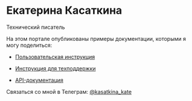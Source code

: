 # Екатерина Касаткина
Технический писатель

На этом портале опубликованы примеры документации, которыми я могу поделиться:

- [Пользовательская инструкция](user_guide.md)

- [Инструкция для техподдержки](support_guide.md)

- [API-документация](API-doc.md)



Связаться со мной в Телеграм: [@kasatkina_kate](https://t.me/kasatkina_kate)



